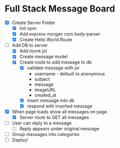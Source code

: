 # Full Stack Message Board

* [x] Create Server Folder
  * [x] Init npm
  * [x] Add express morgan cors body-parser
  * [x] Create Hello World Route
* [ ] Add DB to server
  * [x] Add monk joi
  * [x] Create message model
  * [x] Create route to add message to db
    * [x] validate message with joi
      * username - default to anonymous
      * subject
      * message
      * imageURL
      * created_at
    * [x] insert message into db
    * [x] respond with inserted message
* [x] When page loads show all messages on page
  * [x] Server route to GET all messages
* [ ] User can reply to a message
  * [ ] Reply appears under original message
* [ ] Group messages into categories
* [ ] Deploy!
